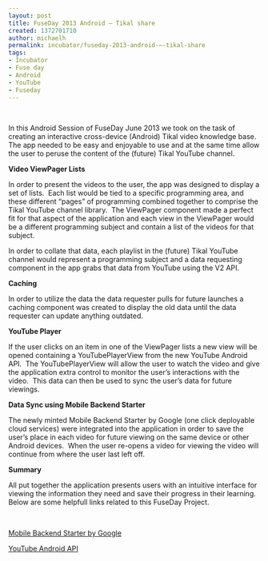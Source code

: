 ```yaml
---
layout: post
title: FuseDay 2013 Android – Tikal share
created: 1372701710
author: michaelh
permalink: incubator/fuseday-2013-android-–-tikal-share
tags:
- Incubator
- Fuse day
- Android
- YouTube
- Fuseday
---
```

<p>&nbsp;</p>
<p>In this Android Session of FuseDay June 2013 we took on the task of creating an interactive cross-device (Android) Tikal video knowledge base.&nbsp; The app needed to be easy and enjoyable to use and at the same time allow the user to peruse the content of the (future) Tikal YouTube channel.</p>
<p><strong><span style="font-size:14px;">Video ViewPager Lists</span></strong></p>
<p>In order to present the videos to the user, the app was designed to display a set of lists.&nbsp; Each list would be tied to a specific programming area, and these different &ldquo;pages&rdquo; of programming combined together to comprise the Tikal YouTube channel library.&nbsp; The ViewPager component made a perfect fit for that aspect of the application and each view in the ViewPager would be a different programming subject and contain a list of the videos for that subject.</p>
<p>In order to collate that data, each playlist in the (future) Tikal YouTube channel would represent a programming subject and a data requesting component in the app grabs that data from YouTube using the V2 API.</p>
<p><strong><span style="font-size:14px;">Caching</span></strong></p>
<p>In order to utilize the data the data requester pulls for future launches a caching component was created to display the old data until the data requester can update anything outdated.</p>
<p><strong><span style="font-size:14px;">YouTube Player</span></strong></p>
<p>If the user clicks on an item in one of the ViewPager lists a new view will be opened containing a YouTubePlayerView from the new YouTube Android API.&nbsp; The YouTubePlayerView will allow the user to watch the video and give the application extra control to monitor the user&rsquo;s interactions with the video.&nbsp; This data can then be used to sync the user&rsquo;s data for future viewings.</p>
<p><strong><span style="font-size:14px;">Data Sync using Mobile Backend Starter</span></strong></p>
<p>The newly minted Mobile Backend Starter by Google (one click deployable cloud services) were integrated into the application in order to save the user&rsquo;s place in each video for future viewing on the same device or other Android devices.&nbsp; When the user re-opens a video for viewing the video will continue from where the user last left off.</p>
<p><strong><span style="font-size:14px;">Summary</span></strong></p>
<p>All put together the application presents users with an intuitive interface for viewing the information they need and save their progress in their learning. Below are some helpfull links related to this FuseDay Project.</p>
<p>&nbsp;</p>
<p><a href="http://android-developers.blogspot.fr/2013/06/bootstrap-your-apps-cloud-services-with.html?utm_source=%23AndroidDev+Weekly&amp;utm_campaign=6d31ebe35c-NEWSLETTER&amp;utm_medium=email&amp;utm_term=0_f921dd69d1-6d31ebe35c-75658169">Mobile Backend Starter by Google</a></p>
<p><a href="https://developers.google.com/youtube/android/player/">YouTube Android API</a></p>
<p>&nbsp;</p>
